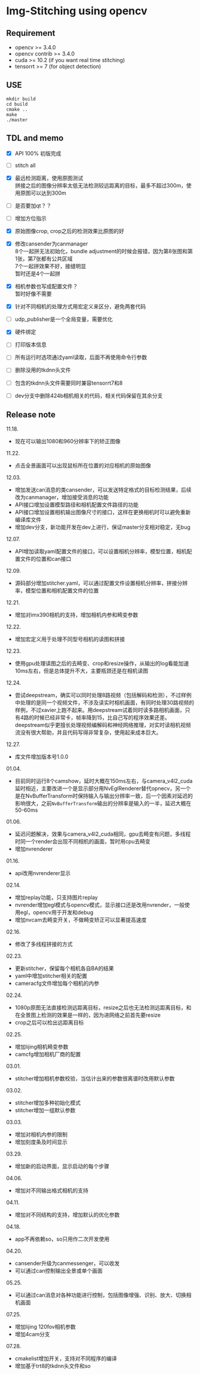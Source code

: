 # Img-Stitching using opencv

## Requirement
- opencv >= 3.4.0  
- opencv contrib >= 3.4.0  
- cuda >= 10.2 (if you want real time stitching)  
- tensorrt >= 7 (for object detection)

## USE
```
mkdir build
cd build
cmake ..
make
./master
```

## TDL and memo
- [x] API 100%  初版完成
- [ ] stitch all  
- [x] 最远检测距离，使用原图测试   
      拼接之后的图像分辨率太低无法检测较远距离的目标，最多不超过300m，使用原图可以达到300m   
- [ ] 是否要加qt？？  
- [ ] 增加方位指示    
- [x] 原始图像crop, crop之后的检测效果比原图的好 
- [x] 修改cansender为canmanager  
8个一起拼无法初始化，bundle adjustment的时候会报错，因为第8张图和第1张，第7张都有公共区域  
7个一起拼效果不好，接缝明显  
暂时还是4个一起拼  
- [x] 相机参数也写成配置文件？  
暂时好像不需要
- [x] 针对不同相机的处理方式用宏定义来区分，避免两套代码  
- [ ] udp_publisher是一个全局变量，需要优化
- [x] 硬件绑定
- [ ] 打印版本信息
- [ ] 所有运行时选项通过yaml读取，后面不再使用命令行参数
- [ ] 删除没用的tkdnn头文件
- [ ] 包含的tkdnn头文件需要同时兼容tensorrt7和8
- [ ] dev分支中删除424b相机相关的代码，相关代码保留在其余分支



## Release note
11.18.   
- 现在可以输出1080和960分辨率下的矫正图像   

11.22.  
- 点击全景画面可以出现鼠标所在位置的对应相机的原始图像  

12.03.   
- 增加发送can消息的类cansender，可以发送特定格式的目标检测结果，后续改为canmanager，增加接受消息的功能
- API接口增加设置模型路径和相机配置文件路径的功能   
- API接口增加设置相机输出图像尺寸的接口，这样在更换相机时可以避免重新编译库文件  
- 增加dev分支，新功能开发在dev上进行，保证master分支相对稳定，无bug  

12.07.
- API增加读取yaml配置文件的接口，可以设置相机分辨率，模型位置，相机配置文件的位置和can接口  

12.09.  
- 源码部分增加stitcher.yaml，可以通过配置文件设置相机分辨率，拼接分辨率，模型位置和相机配置文件的位置  

12.21.
- 增加对imx390相机的支持，增加相机内参和畸变参数  

12.22.
- 增加宏定义用于处理不同型号相机的读图和拼接  

12.23.
- 使用gpu处理读图之后的去畸变、crop和resize操作，从输出的log看能加速10ms左右，但是总体提升不大，主要瓶颈还是在相机读图    

12.24.
- 尝试deepstream，确实可以同时处理8路视频（包括解码和检测），不过样例中处理的是同一个视频文件，不涉及读实时相机画面，有同时处理30路视频的样例，不过xavier上跑不起来。用deepstream试着同时读多路相机画面，只有4路的时候已经非常卡，帧率降到15，比自己写的程序效果还差。deepstream似乎更擅长处理视频编解码和神经网络推理，对实时读相机视频流没有很大帮助，并且代码写得非常复杂，使用起来成本巨大。

12.27.
- 库文件增加版本号1.0.0

01.04.
- 目前同时运行8个camshow，延时大概在150ms左右，与camera_v4l2_cuda延时相近，主要改进一个是显示部分用NvEglRenderer替代opnecv，另一个是在NvBufferTransform时保持输入与输出分辨率一致，后一个因素对延迟的影响很大，之前`NvBufferTransform`输出的分辨率是输入的一半，延迟大概在50-60ms

01.06.
- 延迟问题解决，效果与camera_v4l2_cuda相同，gpu去畸变有问题，多线程时同一个render会出现不同相机的画面，暂时用cpu去畸变
- 增加nvrenderer  

01.16.
- api改用nvrenderer显示

02.14.
- 增加replay功能，只支持图片replay   
- nvrender增加egl模式与opencv模式，显示接口还是改用nvrender，一般使用egl，opencv用于开发和debug   
- 增加nvcam去畸变开关，不做畸变矫正可以显著提高速度

02.16.
- 修改了多线程拼接的方式   

02.23.
- 更新stitcher，保留每个相机各自BA的结果   
- yaml中增加stitcher相关的配置   
- cameracfg文件增加每个相机的内参   

02.24.
- 1080p原图无法直接检测远距离目标，resize之后也无法检测远距离目标，和在全景图上检测的效果是一样的，因为进网络之前首先要resize    
- crop之后可以检出远距离目标

02.25.
- 增加lijing相机畸变参数
- camcfg增加相机厂商的配置

03.01.
- stitcher增加相机参数校验，当估计出来的参数很离谱时改用默认参数

03.02.
- stitcher增加多种初始化模式   
- stitcher增加一组默认参数

03.03.
- 增加对相机内参的限制  
- 增加刻度条及时间显示  

03.29.
- 增加新的启动界面，显示启动的每个步骤

04.06.
- 增加对不同输出格式相机的支持  

04.11.
- 增加对不同结构的支持，增加默认的优化参数

04.18.
- app不再依赖so，so只用作二次开发使用

04.20.
- cansender升级为canmessenger，可以收发
- 可以通过can控制输出全景或单个画面

05.25.
- 可以通过can消息对各种功能进行控制，包括图像增强、识别、放大、切换相机画面

07.25.
- 增加lijing 120fov相机参数
- 增加4cam分支

07.28.
- cmakelist增加开关，支持对不同程序的编译
- 增加基于trt8的tkdnn头文件和so

